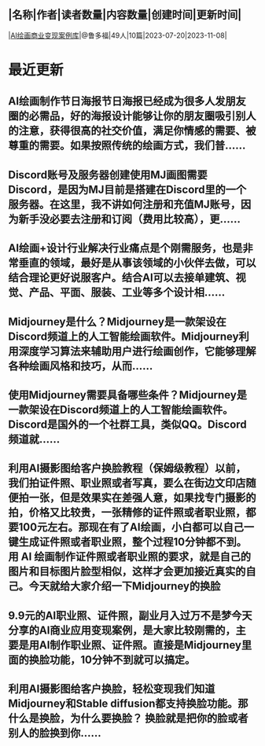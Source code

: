 |名称|作者|读者数量|内容数量|创建时间|更新时间|
---
|[AI绘画商业变现案例库](https://xiaobot.net/p/bcb136?refer=0b133df9-27dc-423b-8101-639049001c13)|@鲁多福|49人|10篇|2023-07-20|2023-11-08|

# 最近更新
## AI绘画制作节日海报节日海报已经成为很多人发朋友圈的必需品，好的海报设计能够让你的朋友圈吸引别人的注意，获得很高的社交价值，满足你情感的需要、被尊重的需要。如果按照传统的绘画方式，我们普......
## Discord账号及服务器创建使用MJ画图需要Discord，是因为MJ目前是搭建在Discord里的一个服务器。在这里，我不讲如何注册和充值MJ账号，因为新手没必要去注册和订阅（费用比较高），更......
## AI绘画+设计行业解决行业痛点是个刚需服务，也是非常垂直的领域，最好是从事该领域的小伙伴去做，可以结合理论更好说服客户。结合AI可以去接单建筑、视觉、产品、平面、服装、工业等多个设计相......
## Midjourney是什么？Midjourney是一款架设在Discord频道上的人工智能绘画软件。Midjourney利用深度学习算法来辅助用户进行绘画创作，它能够理解各种绘画风格和技巧，从而......
## 使用Midjourney需要具备哪些条件？Midjourney是一款架设在Discord频道上的人工智能绘画软件。Discord是国外的一个社群工具，类似QQ。Discord频道就......
## 利用AI摄影图给客户换脸教程（保姆级教程）以前，我们拍证件照、职业照或者写真，要么在街边文印店随便拍一张，但是效果实在差强人意，如果找专门摄影的拍，价格又比较贵，一张精修的证件照或者职业照，都要100元左右。那现在有了AI绘画，小白都可以自己一键生成证件照或者职业照，整个过程10分钟都不到。用 AI 绘画制作证件照或者职业照的要求，就是自己的图片和目标图片脸型相似，这样才会更加接近真实的自己。今天就给大家介绍一下Midjourney的换脸
## 9.9元的AI职业照、证件照，副业月入过万不是梦今天分享的AI商业应用变现案例，是大家比较刚需的，主要是用AI制作职业照、证件照。直接是Midjourney里面的换脸功能，10分钟不到就可以搞定。
## 利用AI摄影图给客户换脸，轻松变现我们知道Midjourney和Stable diffusion都支持换脸功能。那什么是换脸，为什么要换脸？ 换脸就是把你的脸或者别人的脸换到你......

